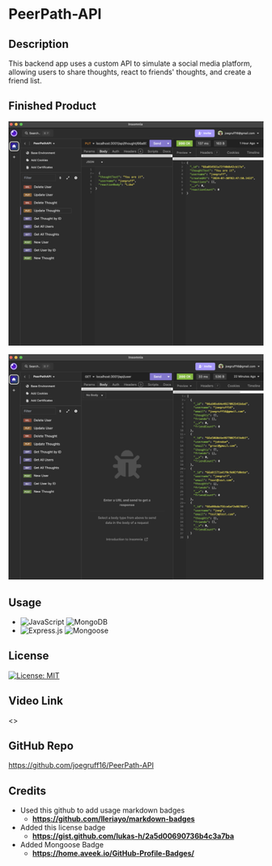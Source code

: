 # PeerPath-API

## Description

This backend app uses a custom API to simulate a social media platform, allowing users to share thoughts, react to friends' thoughts, and create a friend list.

## Finished Product

![PeerPath-API](./utils/images/finished_product1.png)

![PeerPath-API_2](./utils/images/finished_product2.png)

## Usage

- ![JavaScript](https://img.shields.io/badge/javascript-%23323330.svg?style=for-the-badge&logo=javascript&logoColor=%23F7DF1E) ![MongoDB](https://img.shields.io/badge/MongoDB-%234ea94b.svg?style=for-the-badge&logo=mongodb&logoColor=white)
- ![Express.js](https://img.shields.io/badge/express.js-%23404d59.svg?style=for-the-badge&logo=express&logoColor=%2361DAFB) ![Mongoose](https://img.shields.io/badge/Mongoose-F04D35.svg?style=for-the-badge&logo=Mongoose&logoColor=white)

## License

[![License: MIT](https://img.shields.io/badge/License-MIT-yellow.svg)](https://opensource.org/licenses/MIT)

## Video Link

<>

## GitHub Repo

<https://github.com/joegruff16/PeerPath-API>

## Credits

- Used this github to add usage markdown badges
  - **<https://github.com/Ileriayo/markdown-badges>**
- Added this license badge
  - **<https://gist.github.com/lukas-h/2a5d00690736b4c3a7ba>**
- Added Mongoose Badge
  - **<https://home.aveek.io/GitHub-Profile-Badges/>**
